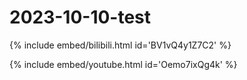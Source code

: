 # 2023-10-10-test
{% include embed/bilibili.html id='BV1vQ4y1Z7C2' %}










{% include embed/youtube.html id='Oemo7ixQg4k' %}